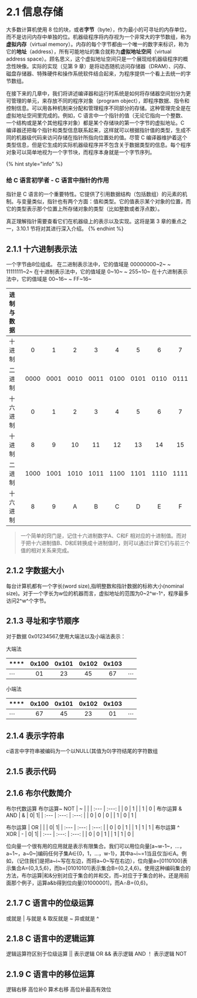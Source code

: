 # 2.1 信息存储

大多数计算机使用 8 位的块，或者**字节**（byte），作为最小的可寻址的内存单位，而不是访问内存中单独的位。机器级程序将内存视为一个非常大的字节数组，称为**虚拟内存**（virtual memory）。内存的每个字节都由一个唯一的数字来标识，称为它的**地址**（address），所有可能地址的集合就称为**虚拟地址空间**（virtual address space）。顾名思义，这个虚拟地址空间只是一个展现给机器级程序的概念性映像。实际的实现（见第 9 章）是将动态随机访问存储器（DRAM）、闪存、磁盘存储器、特殊硬件和操作系统软件结合起来，为程序提供一个看上去统一的字节数组。 

在接下来的几章中，我们将讲述编译器和运行时系统是如何将存储器空间划分为更可管理的单元，来存放不同的程序对象（program object），即程序数据、指令和控制信息。可以用各种机制来分配和管理程序不同部分的存储。这种管理完全是在虚拟地址空间里完成的。例如，C 语言中一个指针的值（无论它指向一个整数、一个结构或是某个其他程序对象）都是某个存储块的第一个字节的虚拟地址。C 编译器还把每个指针和类型信息联系起来，这样就可以根据指针值的类型，生成不同的机器级代码来访问存储在指针所指向位置处的值。尽管 C 编译器维护着这个类型信息，但是它生成的实际机器级程序并不包含关于数据类型的信息。每个程序对象可以简单地视为一个字节块，而程序本身就是一个字节序列。

{% hint style="info" %}
### 给 C 语言初学者 - C 语言中指针的作用

指针是 C 语言的一个重要特性。它提供了引用数据结构（包括数组）的元素的机制。与变量类似，指针也有两个方面：值和类型。它的值表示某个对象的位置，而它的类型表示那个位置上所存储对象的类型（比如整数或者浮点数）。

真正理解指针需要查看它们在机器级上的表示以及实现。这将是第 3 章的重点之 一，3.10.1 节将对其进行深入介绍。
{% endhint %}

## 2.1.1 十六进制表示法
一个字节由8位组成。
在二进制表示法中，它的值域是 00000000~2~ ~ 11111111~2~
在十进制表示法中，它的值域是 0~10~ ~ 255~10~
在十六进制表示法中，它的值域是 00~16~ ~ FF~16~

| 进制与数据|  |  |  |  |  |  | | |
| :--- | :---: | :---: | :---: | :---: | :---: |  :---: | :---: | :---: |
| 十进制| 0 | 1 | 2 | 3 |4 | 5 | 6 | 7|
| 二进制 | 0000 | 0001 | 0010 | 0011 | 0100 | 0101| 0110| 0111 |
| 十六进制 | 0 | 1 | 2 | 3 | 4 | 5| 6 | 7|
| 十进制| 8 | 9 | 10 | 11 |12 | 13 | 14 | 15 |
| 二进制 | 1000 | 1001 | 1010 | 1011 | 1100 | 1101| 1110| 1111 |
| 十六进制 | 8 | 9| A | B | C | D| E | F| 

> 一个简单的窍门是，记住十六进制数字A、C和F  相对应的十进制值。而对于把十六进制值B、D和E转换成十进制值时，则可以通过计算它们与前三个值的相对关系来完成。

## 2.1.2 字数据大小
每台计算机都有一个字长(word size),指明整数和指针数据的标称大小(nominal size)。对于一个字长为w位的机器而言，虚拟地址的范围为0~2^w-1^，程序最多访问2^w^个字节。
## 2.1.3 寻址和字节顺序

对于数据 0x01234567,使用大端法以及小端法表示：

大端法

| \*\*\*\* | 0x100 | 0x101 | 0x102 | 0x103 |  |
| :--- | :---: | :---: | :---: | :---: | :---: |
| ⋯ | 01 | 23 | 45 | 67 | ⋯ |

小端法

| \*\*\*\* | 0x100 | 0x101 | 0x102 | 0x103 |  |
| :--- | :---: | :---: | :---: | :---: | :---: |
| ⋯ | 67 | 45 | 23 | 01 | ⋯ |

## 2.1.4 表示字符串
c语言中字符串被编码为一个以NULL(其值为0)字符结尾的字符数组
## 2.1.5 表示代码

## 2.1.6 布尔代数简介
布尔代数运算
布尔运算~ NOT
| ~ | |
| :--- | :---: |
| 0 | 1 | 
| 1 | 0 | 
布尔运算 & AND
| & | 0| 1|
| :--- | :---: | :---: |
| 0 | 0 | 0 |
| 1 | 0 | 1 |

布尔运算 \| OR
| \| | 0| 1|
| :--- | :---: | :---: |
| 0 | 0 | 1 |
| 1 | 1 | 1 |
布尔运算 ^ XOR
| - | 0| 1|
| :--- | :---: | :---: |
| 0 | 0 | 1 |
| 1 | 1 | 0 |

位向量一个很有用的应用就是表示有限集合。我们可以用位向量[a~w-1~，…，a~1~，a~0~]编码任何子集A∈{0，1，…，w-1}，其中a~i~=1当且仅当i∈A。例如，（记住我们是把a~i~写在左边，而将a~0~写在右边），位向量a=[0110100]表示集合A={0,3,5,6}，而b=[01010101]表示集合B={0,2,4,6}。使用这种编码集合的方法，布尔运算|和&分别对应于集合的并和交，而~对应于于集合的补。还是用前面那个例子，运算a&b得到位向量[01000001]，而A∩B={0,6}。
## 2.1.7 C 语言中的位级运算
或就是 |
与就是 &
取反就是 ~
异或就是 ^

## 2.1.8 C 语言中的逻辑运算
逻辑运算符区别于位级运算
|| 表示逻辑 OR
&& 表示逻辑 AND
！ 表示逻辑  NOT
## 2.1.9 C 语言中的移位运算
逻辑右移 高位补0
算术右移 高位补最高有效位


